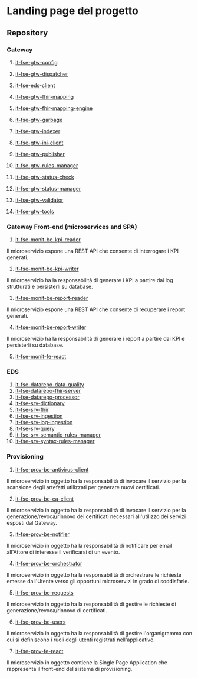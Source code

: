 # Landing page del progetto

## Repository
### Gateway
1. [it-fse-gtw-config](https://github.com/ministero-salute/it-fse-gtw-config)
2. [it-fse-gtw-dispatcher](https://github.com/ministero-salute/it-fse-gtw-dispatcher)  
3. [it-fse-eds-client](https://github.com/ministero-salute/it-fse-gtw-eds-client)
4. [it-fse-gtw-fhir-mapping](https://github.com/ministero-salute/it-fse-gtw-fhir-mapping)
5. [it-fse-gtw-fhir-mapping-engine](https://github.com/ministero-salute/it-fse-gtw-fhir-mapping-engine)
6. [it-fse-gtw-garbage](https://github.com/ministero-salute/it-fse-gtw-garbage)
7. [it-fse-gtw-indexer](https://github.com/ministero-salute/it-fse-gtw-indexer)
8. [it-fse-gtw-ini-client](https://github.com/ministero-salute/it-fse-gtw-ini-client)
9. [it-fse-gtw-publisher](https://github.com/ministero-salute/it-fse-gtw-publisher)
10. [it-fse-gtw-rules-manager](https://github.com/ministero-salute/it-fse-gtw-rules-manager)
11. [it-fse-gtw-status-check](https://github.com/ministero-salute/it-fse-gtw-status-check)
12. [it-fse-gtw-status-manager](https://github.com/ministero-salute/it-fse-gtw-status-manager)
13. [it-fse-gtw-validator](https://github.com/ministero-salute/it-fse-gtw-validator) 

14. [it-fse-gtw-tools](https://github.com/ministero-salute/it-fse-gtw-tools)

### Gateway Front-end (microservices and SPA)
1. [it-fse-monit-be-kpi-reader](https://github.com/ministero-salute/it-fse-monit-be-kpi-reader)

Il microservizio espone una REST API che consente di interrogare i KPI generati.

2. [it-fse-monit-be-kpi-writer](https://github.com/ministero-salute/it-fse-monit-be-kpi-writer)

Il microservizio ha la responsabilità di generare i KPI a partire dai log strutturati e persisterli su database.

3. [it-fse-monit-be-report-reader](https://github.com/ministero-salute/it-fse-monit-be-report-reader)

Il microservizio espone una REST API che consente di recuperare i report generati.

4. [it-fse-monit-be-report-writer](https://github.com/ministero-salute/it-fse-monit-be-report-writer)

Il microservizio ha la responsabilità di generare i report a partire dai KPI e persisterli su database.

5. [it-fse-monit-fe-react](https://github.com/ministero-salute/it-fse-monit-fe-react)


### EDS 
1. [it-fse-datarepo-data-quality](https://github.com/ministero-salute/it-fse-datarepo-data-quality)
2. [it-fse-datarepo-fhir-server](https://github.com/ministero-salute/it-fse-datarepo-fhir-server)
3. [it-fse-datarepo-processor](https://github.com/ministero-salute/it-fse-datarepo-processor)
4. [it-fse-srv-dictionary](https://github.com/ministero-salute/it-fse-srv-dictionary)
5. [it-fse-srv-fhir	](https://github.com/ministero-salute/it-fse-srv-fhir)
6. [it-fse-srv-ingestion](https://github.com/ministero-salute/it-fse-srv-ingestion)
7. [it-fse-srv-log-ingestion](https://github.com/ministero-salute/it-fse-srv-log-ingestion)
8. [it-fse-srv-query](https://github.com/ministero-salute/it-fse-srv-query)
9. [it-fse-srv-semantic-rules-manager](https://github.com/ministero-salute/it-fse-srv-semantic-rules-manager)
10. [it-fse-srv-syntax-rules-manager](https://github.com/ministero-salute/it-fse-srv-syntax-rules-manager)

### Provisioning
1. [it-fse-prov-be-antivirus-client](https://github.com/ministero-salute/it-fse-prov-be-antivirus-client)

Il microservizio in oggetto ha la responsabilità di invocare il servizio per la scansione degli artefatti utilizzati per generare nuovi certificati.

2. [it-fse-prov-be-ca-client](https://github.com/ministero-salute/it-fse-prov-be-ca-client)

Il microservizio in oggetto ha la responsabilità di invocare il servizio per la generazione/revoca/rinnovo dei certificati necessari all'utilizzo dei servizi esposti dal Gateway.

3. [it-fse-prov-be-notifier](https://github.com/ministero-salute/it-fse-prov-be-notifier)

Il microservizio in oggetto ha la responsabilità di notificare per email all'Attore di interesse il verificarsi di un evento.

4. [it-fse-prov-be-orchestrator](https://github.com/ministero-salute/it-fse-prov-be-orchestrator)

Il microservizio in oggetto ha la responsabilità di orchestrare le richieste emesse dall'Utente verso gli opportuni microservizi in grado di soddisfarle.

5. [it-fse-prov-be-requests](https://github.com/ministero-salute/it-fse-prov-be-requests)

Il microservizio in oggetto ha la responsabilità di gestire le richieste di generazione/revoca/rinnovo di certificati.

6. [it-fse-prov-be-users](https://github.com/ministero-salute/it-fse-prov-be-users)

Il microservizio in oggetto ha la responsabilità di gestire l'organigramma con cui si definiscono i ruoli degli utenti registrati nell'applicativo.

7. [it-fse-prov-fe-react](https://github.com/ministero-salute/it-fse-prov-fe-react)

Il microservizio in oggetto contiene la Single Page Application che rappresenta il front-end del sistema di provisioning.
